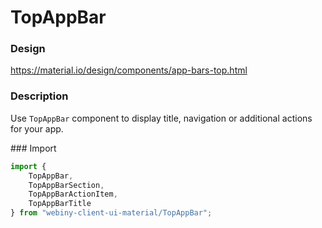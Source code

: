# TopAppBar

### Design
<a href="https://material.io/design/components/app-bars-top.html" target="_blank">https://material.io/design/components/app-bars-top.html</a>

### Description
Use `TopAppBar` component to display title, navigation or additional actions for your app.

### Import
```js
import {
    TopAppBar,
    TopAppBarSection,
    TopAppBarActionItem,
    TopAppBarTitle
} from "webiny-client-ui-material/TopAppBar";
```